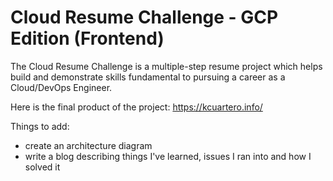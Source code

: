 # Cloud Resume Challenge - GCP Edition (Frontend)
The Cloud Resume Challenge is a multiple-step resume project which helps build and demonstrate skills fundamental to pursuing a career as a Cloud/DevOps Engineer. 

Here is the final product of the project: https://kcuartero.info/

Things to add:
- create an architecture diagram 
- write a blog describing things I've learned, issues I ran into and how I solved it

